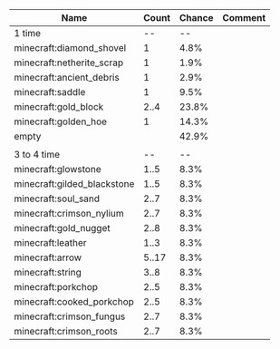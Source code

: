 | Name                        | Count | Chance | Comment |
| --------------------------- | ----- | ------ | ------- |
| 1 time                      |    -- |     -- |         |
| minecraft:diamond_shovel    |     1 |   4.8% |         |
| minecraft:netherite_scrap   |     1 |   1.9% |         |
| minecraft:ancient_debris    |     1 |   2.9% |         |
| minecraft:saddle            |     1 |   9.5% |         |
| minecraft:gold_block        |  2..4 |  23.8% |         |
| minecraft:golden_hoe        |     1 |  14.3% |         |
| empty                       |       |  42.9% |         |
|                             |       |        |         |
| 3 to 4 time                 |    -- |     -- |         |
| minecraft:glowstone         |  1..5 |   8.3% |         |
| minecraft:gilded_blackstone |  1..5 |   8.3% |         |
| minecraft:soul_sand         |  2..7 |   8.3% |         |
| minecraft:crimson_nylium    |  2..7 |   8.3% |         |
| minecraft:gold_nugget       |  2..8 |   8.3% |         |
| minecraft:leather           |  1..3 |   8.3% |         |
| minecraft:arrow             | 5..17 |   8.3% |         |
| minecraft:string            |  3..8 |   8.3% |         |
| minecraft:porkchop          |  2..5 |   8.3% |         |
| minecraft:cooked_porkchop   |  2..5 |   8.3% |         |
| minecraft:crimson_fungus    |  2..7 |   8.3% |         |
| minecraft:crimson_roots     |  2..7 |   8.3% |         |